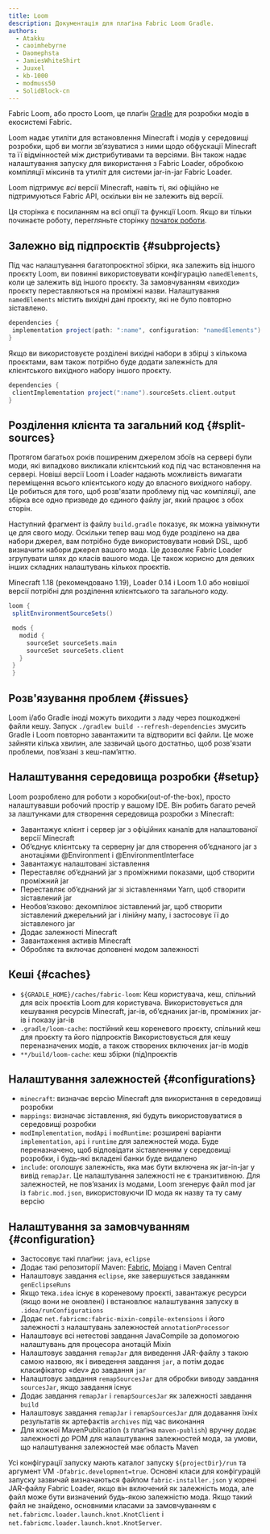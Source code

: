 ```yaml
---
title: Loom
description: Документація для плаґіна Fabric Loom Gradle.
authors:
  - Atakku
  - caoimhebyrne
  - Daomephsta
  - JamiesWhiteShirt
  - Juuxel
  - kb-1000
  - modmuss50
  - SolidBlock-cn
---
```


Fabric Loom, або просто Loom, це плаґін [Gradle](https://gradle.org/) для розробки модів в екосистемі Fabric.

Loom надає утиліти для встановлення Minecraft і модів у середовищі розробки, щоб ви могли зв’язуватися з ними щодо обфускації Minecraft та її відмінностей між дистрибутивами та версіями. Він також надає налаштування запуску для використання з Fabric Loader, обробкою компіляції міксинів та утиліт для системи jar-in-jar Fabric Loader.

Loom підтримує _всі_ версії Minecraft, навіть ті, які офіційно не підтримуються Fabric API, оскільки він не залежить від версії.

Ця сторінка є посиланням на всі опції та функції Loom. Якщо ви тільки починаєте роботу, перегляньте сторінку [початок роботи](getting-started/setting-up-a-development-environment).

## Залежно від підпроєктів {#subprojects}

Під час налаштування багатопроєктної збірки, яка залежить від іншого проєкту Loom, ви повинні використовувати конфігурацію `namedElements`, коли це залежить від іншого проєкту. За замовчуванням «виходи» проєкту переставляються на проміжні назви. Налаштування `namedElements` містить вихідні дані проєкту, які не було повторно зіставлено.

```groovy
dependencies {
 implementation project(path: ":name", configuration: "namedElements")
}
```

Якщо ви використовуєте розділені вихідні набори в збірці з кількома проєктами, вам також потрібно буде додати залежність для клієнтського вихідного набору іншого проєкту.

```groovy
dependencies {
 clientImplementation project(":name").sourceSets.client.output
}
```

## Розділення клієнта та загальний код {#split-sources}

Протягом багатьох років поширеним джерелом збоїв на сервері були моди, які випадково викликали клієнтський код під час встановлення на сервері. Новіші версії Loom і Loader надають можливість вимагати переміщення всього клієнтського коду до власного вихідного набору. Це робиться для того, щоб розв'язати проблему під час компіляції, але збірка все одно призведе до єдиного файлу jar, який працює з обох сторін.

Наступний фрагмент із файлу `build.gradle` показує, як можна увімкнути це для свого моду. Оскільки тепер ваш мод буде розділено на два набори джерел, вам потрібно буде використовувати новий DSL, щоб визначити набори джерел вашого мода. Це дозволяє Fabric Loader згрупувати шлях до класів вашого мода. Це також корисно для деяких інших складних налаштувань кількох проєктів.

Minecraft 1.18 (рекомендовано 1.19), Loader 0.14 і Loom 1.0 або новішої версії потрібні для розділення клієнтського та загального коду.

```groovy
loom {
 splitEnvironmentSourceSets()

 mods {
   modid {
     sourceSet sourceSets.main
     sourceSet sourceSets.client
   }
 }
 }
```

## Розв'язування проблем {#issues}

Loom і/або Gradle іноді можуть виходити з ладу через пошкоджені файли кешу. Запуск `./gradlew build --refresh-dependencies` змусить Gradle і Loom повторно завантажити та відтворити всі файли. Це може зайняти кілька хвилин, але зазвичай цього достатньо, щоб розв'язати проблеми, пов’язані з кеш-пам’яттю.

## Налаштування середовища розробки {#setup}

Loom розроблено для роботи з коробки(out-of-the-box), просто налаштувавши робочий простір у вашому IDE. Він робить багато речей за лаштунками для створення середовища розробки з Minecraft:

- Завантажує клієнт і сервер jar з офіційних каналів для налаштованої версії Minecraft
- Об’єднує клієнтську та серверну jar для створення об’єднаного jar з анотаціями @Environment і @EnvironmentInterface
- Завантажує налаштовані зіставлення
- Переставляє об’єднаний jar з проміжними показами, щоб створити проміжний jar
- Переставляє об’єднаний jar зі зіставленнями Yarn, щоб створити зіставлений jar
- Необов’язково: декомпілює зіставлений jar, щоб створити зіставлений джерельний jar і лінійну мапу, і застосовує її до зіставленого jar
- Додає залежності Minecraft
- Завантаження активів Minecraft
- Обробляє та включає доповнені модом залежності

## Кеші {#caches}

- `${GRADLE_HOME}/caches/fabric-loom`: Кеш користувача, кеш, спільний для всіх проєктів Loom для користувача. Використовується для кешування ресурсів Minecraft, jar-ів, об’єднаних jar-ів, проміжних jar-ів і показу jar-ів
- `.gradle/loom-cache`: постійний кеш кореневого проєкту, спільний кеш для проєкту та його підпроєктів Використовується для кешу переназначених модів, а також створених включених jar-ів модів
- `**/build/loom-cache`: кеш збірки (під)проєктів

## Налаштування залежностей {#configurations}

- `minecraft`: визначає версію Minecraft для використання в середовищі розробки
- `mappings`: визначає зіставлення, які будуть використовуватися в середовищі розробки
- `modImplementation`, `modApi` і `modRuntime`: розширені варіанти `implementation`, `api` і `runtime` для залежностей мода. Буде переназначено, щоб відповідати зіставленням у середовищі розробки, і будь-які вкладені банки буде видалено
- `include`: оголошує залежність, яка має бути включена як jar-in-jar у вивід `remapJar`. Це налаштування залежності не є транзитивною. Для залежностей, не пов’язаних із модами, Loom згенерує файл mod jar із `fabric.mod.json`, використовуючи ID мода як назву та ту саму версію

## Налаштування за замовчуванням {#configuration}

- Застосовує такі плаґіни: `java`, `eclipse`
- Додає такі репозиторії Maven: [Fabric](https://maven.fabricmc.net/), [Mojang](https://libraries.minecraft.net/) і Maven Central
- Налаштовує завдання `eclipse`, яке завершується завданням `genEclipseRuns`
- Якщо тека`.idea` існує в кореневому проєкті, завантажує ресурси (якщо вони не оновлені) і встановлює налаштування запуску в `.idea/runConfigurations`
- Додає `net.fabricmc:fabric-mixin-compile-extensions` і його залежності з налаштувань залежностей `annotationProcessor`
- Налаштовує всі нетестові завдання JavaCompile за допомогою налаштувань для процесора анотацій Mixin
- Налаштовує завдання `remapJar` для виведення JAR-файлу з такою самою назвою, як і виведення завдання `jar`, а потім додає класифікатор «dev» до завдання `jar`
- Налаштовує завдання `remapSourcesJar` для обробки виводу завдання `sourcesJar`, якщо завдання існує
- Додає завдання `remapJar` і `remapSourcesJar` як залежності завдання `build`
- Налаштовує завдання `remapJar` і `remapSourcesJar` для додавання їхніх результатів як артефактів `archives` під час виконання
- Для кожної MavenPublication (з плаґіна `maven-publish`) вручну додає залежності до POM для налаштування залежностей мода, за умови, що налаштування залежностей має область Maven

Усі конфігурації запуску мають каталог запуску `${projectDir}/run` та аргумент VM `-Dfabric.development=true`. Основні класи для конфігурацій запуску зазвичай визначаються файлом `fabric-installer.json` у корені JAR-файлу Fabric Loader, якщо він включений як залежність мода, але файл може бути визначений будь-якою залежністю мода. Якщо такий файл не знайдено, основними класами за замовчуванням є `net.fabricmc.loader.launch.knot.KnotClient` і `net.fabricmc.loader.launch.knot.KnotServer`.
